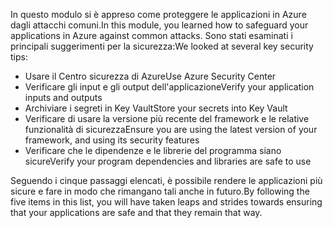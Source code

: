 <span data-ttu-id="f9cae-101">In questo modulo si è appreso come proteggere le applicazioni in Azure dagli attacchi comuni.</span><span class="sxs-lookup"><span data-stu-id="f9cae-101">In this module, you learned how to safeguard your applications in Azure against common attacks.</span></span> <span data-ttu-id="f9cae-102">Sono stati esaminati i principali suggerimenti per la sicurezza:</span><span class="sxs-lookup"><span data-stu-id="f9cae-102">We looked at several key security tips:</span></span>

- <span data-ttu-id="f9cae-103">Usare il Centro sicurezza di Azure</span><span class="sxs-lookup"><span data-stu-id="f9cae-103">Use Azure Security Center</span></span>
- <span data-ttu-id="f9cae-104">Verificare gli input e gli output dell'applicazione</span><span class="sxs-lookup"><span data-stu-id="f9cae-104">Verify your application inputs and outputs</span></span>
- <span data-ttu-id="f9cae-105">Archiviare i segreti in Key Vault</span><span class="sxs-lookup"><span data-stu-id="f9cae-105">Store your secrets into Key Vault</span></span>
- <span data-ttu-id="f9cae-106">Verificare di usare la versione più recente del framework e le relative funzionalità di sicurezza</span><span class="sxs-lookup"><span data-stu-id="f9cae-106">Ensure you are using the latest version of your framework, and using its security features</span></span>
- <span data-ttu-id="f9cae-107">Verificare che le dipendenze e le librerie del programma siano sicure</span><span class="sxs-lookup"><span data-stu-id="f9cae-107">Verify your program dependencies and libraries are safe to use</span></span>

<span data-ttu-id="f9cae-108">Seguendo i cinque passaggi elencati, è possibile rendere le applicazioni più sicure e fare in modo che rimangano tali anche in futuro.</span><span class="sxs-lookup"><span data-stu-id="f9cae-108">By following the five items in this list, you will have taken leaps and strides towards ensuring that your applications are safe and that they remain that way.</span></span>